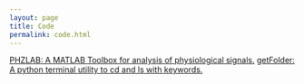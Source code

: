 ```yaml
---
layout: page
title: Code
permalink: code.html
---
```


[PHZLAB: A MATLAB Toolbox for analysis of physiological signals.](https://github.com/gabenespoli/phzlab)
[getFolder: A python terminal utility to cd and ls with keywords.](https://github.com/gabenespoli/getFolder)